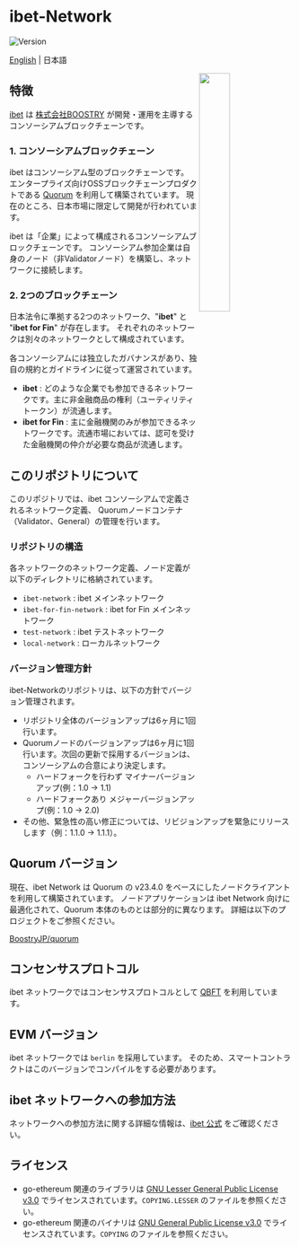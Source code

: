 # ibet-Network

<p>
  <img alt="Version" src="https://img.shields.io/badge/version-2.2-blue.svg?cacheSeconds=2592000" />
</p>

[English](./README.md) | 日本語

<img width="33%" align="right" src="https://user-images.githubusercontent.com/963333/130191619-f1f0c342-ab8f-499d-b8f8-52309c13d2cb.png"/>

## 特徴

[ibet](https://ibet.jp/) は [株式会社BOOSTRY](https://boostry.co.jp/) が開発・運用を主導するコンソーシアムブロックチェーンです。

### 1. コンソーシアムブロックチェーン

ibet はコンソーシアム型のブロックチェーンです。
エンタープライズ向けOSSブロックチェーンプロダクトである [Quorum](https://consensys.net/quorum/) を利用して構築されています。
現在のところ、日本市場に限定して開発が行われています。

ibet は「企業」によって構成されるコンソーシアムブロックチェーンです。
コンソーシアム参加企業は自身のノード（非Validatorノード）を構築し、ネットワークに接続します。

### 2. 2つのブロックチェーン

日本法令に準拠する2つのネットワーク、"**ibet**" と "**ibet for Fin**" が存在します。
それぞれのネットワークは別々のネットワークとして構成されています。

各コンソーシアムには独立したガバナンスがあり、独自の規約とガイドラインに従って運営されています。

- **ibet** : どのような企業でも参加できるネットワークです。主に非金融商品の権利（ユーティリティトークン）が流通します。
- **ibet for Fin** : 主に金融機関のみが参加できるネットワークです。流通市場においては、認可を受けた金融機関の仲介が必要な商品が流通します。


## このリポジトリについて

このリポジトリでは、ibet コンソーシアムで定義されるネットワーク定義、
Quorumノードコンテナ（Validator、General）の管理を行います。

### リポジトリの構造

各ネットワークのネットワーク定義、ノード定義が以下のディレクトリに格納されています。

- `ibet-network` : ibet メインネットワーク
- `ibet-for-fin-network` : ibet for Fin メインネットワーク
- `test-network` : ibet テストネットワーク
- `local-network` : ローカルネットワーク

### バージョン管理方針

ibet-Networkのリポジトリは、以下の方針でバージョン管理されます。

- リポジトリ全体のバージョンアップは6ヶ月に1回行います。
- Quorumノードのバージョンアップは6ヶ月に1回行います。次回の更新で採用するバージョンは、コンソーシアムの合意により決定します。
  - ハードフォークを行わず マイナーバージョンアップ(例：1.0 -> 1.1)
  - ハードフォークあり メジャーバージョンアップ(例：1.0 -> 2.0)
- その他、緊急性の高い修正については、リビジョンアップを緊急にリリースします（例：1.1.0 -> 1.1.1）。


## Quorum バージョン

現在、ibet Network は Quorum の v23.4.0 をベースにしたノードクライアントを利用して構築されています。
ノードアプリケーションは ibet Network 向けに最適化されて、Quorum 本体のものとは部分的に異なります。
詳細は以下のプロジェクトをご参照ください。

[BoostryJP/quorum](https://github.com/BoostryJP/quorum)

## コンセンサスプロトコル

ibet ネットワークではコンセンサスプロトコルとして [QBFT](https://arxiv.org/abs/2002.03613) を利用しています。

## EVM バージョン

ibet ネットワークでは `berlin` を採用しています。
そのため、スマートコントラクトはこのバージョンでコンパイルをする必要があります。

## ibet ネットワークへの参加方法

ネットワークへの参加方法に関する詳細な情報は、[ibet 公式](https://ibet.jp/) をご確認ください。

## ライセンス

- go-ethereum 関連のライブラリは [GNU Lesser General Public License v3.0](https://www.gnu.org/licenses/lgpl-3.0.en.html) でライセンスされています。`COPYING.LESSER` のファイルを参照ください。
- go-ethereum 関連のバイナリは [GNU General Public License v3.0](https://www.gnu.org/licenses/gpl-3.0.en.html) でライセンスされています。`COPYING` のファイルを参照ください。
